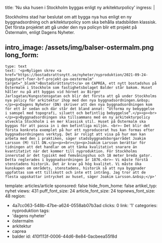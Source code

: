 title: 'Nu ska husen i Stockholm byggas enligt ny arkitekturpolicy'
ingress: |
  <p>Stockholms stad har beslutat om att bygga nya hus enligt en ny byggnadsordning och arkitekturpolicy som ska behålla stadsbilden klassisk. Det första projektet att gå under den nya policyn blir ett projekt på Östermalm, enligt Dagens Nyheter.
  </p>
  
intro_image: /assets/img/balser-ostermalm.png
long_form:
  -
    type: text
    text: '<p>Nyligen skrev <a href="https://bostadsrattsnytt.se/nyheter/nyproduktion/2021-09-24-byggstart-foer-brf-projekt-pa-oestermalm" target="_blank">Bostadsrättsnytt</a> om CAPREA, ett nytt bostadshus på Östermalm i Stockholm som fastighetsbolaget Balder står bakom. Huset håller nu på att byggas vid hörnet av Birger Jarlsgatan/Kungsstensgatan och blir det första att gå under Stockholms nya policy för arkitektur ihop med den nya byggnadsordningen.&nbsp;</p><p>Dagens Nyheter (DN) skriver att den nya byggnadsordningen kom för ett år sedan och där står det bland annat: ”Utforma ny bebyggelse i samspel med topografi, siluett och befintlig bebyggelse”.</p><p><br></p><p>Byggnadsordningen ska tillsammans med en ny arkitekturpolicy utveckla Stockholm i en mer klassisk stil. Huset på Östermalm ska byggas för att passa in i den befintliga miljön. <br>– Det blir det första konkreta exemplet på hur ett nyproducerat hus kan formas efter byggnadsordningens verktyg. Det är roligt att visa på hur man kan arbeta med den i praktiken, säger stadsbyggnadsborgarrådet Joakim Larsson (M) till DN.</p><p><br></p><p>Joakim Larsson berättar för tidningen att det handlar om att tänka kvalitativt snarare än kvantitativt när det kommer till nyproduktion. För Stockholms innerstad är det typiskt med femvåningshus och 18 meter breda gator. Detta reglerades i byggnadsordningen år 1876.<br>– Vi måste förstå stenstadens historik. Det är krav på hög kvalitet. Vi måste öka kunskapen om områdets, stenstadens, historik så att nya byggnader uppfattas som ett tillskott och inte ett intrång. Jag tror att de flesta uppskattar intrycket av huset, säger Joakim Larsson.&nbsp;</p>'
template: articles/article
sponsored: false
hide_from_home: false
artikel_typ: nyhet
views: 431
puff_font_size: 24
article_font_size: 24
topnews_font_size: 48
region:
  - 4a7cc063-548b-47be-a624-0558ab07b3ad
clicks: 0
link: '1'
categories: nyproduktion
tags:
  - 'dagens nyheter'
  - östermalm
  - arkitektur
  - caprea
  - balder
id: 410f113f-0006-44d6-8e84-0acbeea55f8d
